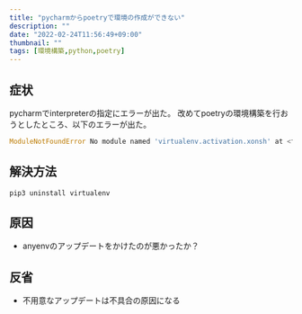 ```yaml
---
title: "pycharmからpoetryで環境の作成ができない"
description: ""
date: "2022-02-24T11:56:49+09:00"
thumbnail: ""
tags: [環境構築,python,poetry]
---
```

## 症状
pycharmでinterpreterの指定にエラーが出た。
改めてpoetryの環境構築を行おうとしたところ、以下のエラーが出た。
```py
ModuleNotFoundError No module named 'virtualenv.activation.xonsh' at <frozen importlib._bootstrap>:984 in _find_and_load_unlocked
```
## 解決方法
```
pip3 uninstall virtualenv
```

## 原因
- anyenvのアップデートをかけたのが悪かったか？

## 反省
- 不用意なアップデートは不具合の原因になる

